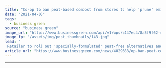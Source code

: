 ```yaml
---
title: "Co-op to ban peat-based compost from stores to help 'prune' emissions"
date: "2021-04-05"
tags: 
  - business green
source: "business green"
image_url: "https://www.businessgreen.com/api/v1/wps/e447ec4/8a5f9f62-4f40-44ee-925d-5c9c0f02e94c/3/Coop-185x114.jpg"
image_fp: "/assets/img/post_thumbnails/143.jpg"
lead: "
 Retailer to roll out 'specially-formulated' peat-free alternatives and remove peat-based compost across all 1,100 of its UK stores ..."
article_url: "https://www.businessgreen.com/news/4029388/op-ban-peat-compost-stores-help-prune-emissions"
---
```


---
